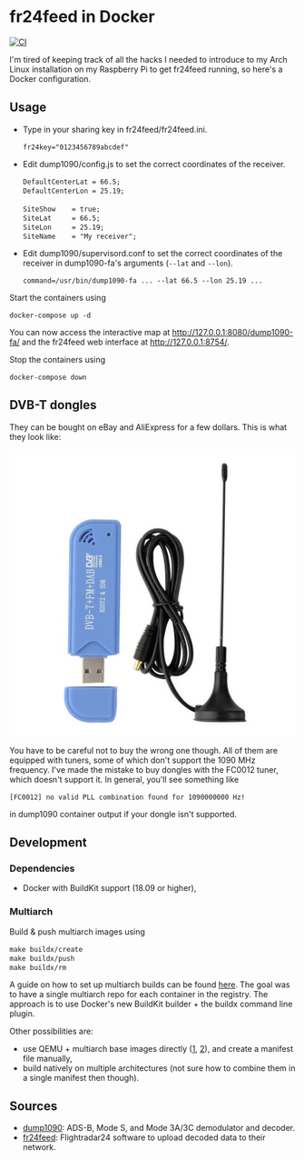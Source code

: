 fr24feed in Docker
==================

[![CI](https://github.com/egor-tensin/fr24feed/actions/workflows/ci.yml/badge.svg)](https://github.com/egor-tensin/fr24feed/actions/workflows/ci.yml)

I'm tired of keeping track of all the hacks I needed to introduce to my Arch
Linux installation on my Raspberry Pi to get fr24feed running, so here's a
Docker configuration.

Usage
-----

* Type in your sharing key in fr24feed/fr24feed.ini.

      fr24key="0123456789abcdef"

* Edit dump1090/config.js to set the correct coordinates of the receiver.

      DefaultCenterLat = 66.5;
      DefaultCenterLon = 25.19;
      
      SiteShow    = true;
      SiteLat     = 66.5;
      SiteLon     = 25.19;
      SiteName    = "My receiver";

* Edit dump1090/supervisord.conf to set the correct coordinates of the receiver
in dump1090-fa's arguments (`--lat` and `--lon`).

      command=/usr/bin/dump1090-fa ... --lat 66.5 --lon 25.19 ...

Start the containers using

    docker-compose up -d

You can now access the interactive map at http://127.0.0.1:8080/dump1090-fa/
and the fr24feed web interface at http://127.0.0.1:8754/.

Stop the containers using

    docker-compose down

DVB-T dongles
-------------

They can be bought on eBay and AliExpress for a few dollars.
This is what they look like:

![DVB-T dongle example](doc/dongle.jpeg "DVB-T dongle")

You have to be careful not to buy the wrong one though.
All of them are equipped with tuners, some of which don't support the 1090 MHz
frequency.
I've made the mistake to buy dongles with the FC0012 tuner, which doesn't
support it.
In general, you'll see something like

    [FC0012] no valid PLL combination found for 1090000000 Hz!

in dump1090 container output if your dongle isn't supported.

Development
-----------

### Dependencies

* Docker with BuildKit support (18.09 or higher),

### Multiarch

Build & push multiarch images using

    make buildx/create
    make buildx/push
    make buildx/rm

A guide on how to set up multiarch builds can be found [here].
The goal was to have a single multiarch repo for each container in the
registry.
The approach is to use Docker's new BuildKit builder + the buildx command line
plugin.

Other possibilities are:
* use QEMU + multiarch base images directly ([1][1], [2][2]), and create a
manifest file manually,
* build natively on multiple architectures (not sure how to combine them in a
single manifest then though).

[here]: https://mirailabs.io/blog/multiarch-docker-with-buildx/
[1]: https://lobradov.github.io/Building-docker-multiarch-images/
[2]: https://ownyourbits.com/2018/06/27/running-and-building-arm-docker-containers-in-x86/

Sources
-------

* [dump1090]: ADS-B, Mode S, and Mode 3A/3C demodulator and decoder.
* [fr24feed]: Flightradar24 software to upload decoded data to their network.

[dump1090]: https://github.com/flightaware/dump1090
[fr24feed]: https://www.flightradar24.com/share-your-data
